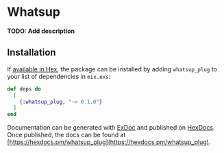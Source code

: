 # Whatsup

**TODO: Add description**

## Installation

If [available in Hex](https://hex.pm/docs/publish), the package can be installed
by adding `whatsup_plug` to your list of dependencies in `mix.exs`:

```elixir
def deps do
  [
    {:whatsup_plug, "~> 0.1.0"}
  ]
end
```

Documentation can be generated with [ExDoc](https://github.com/elixir-lang/ex_doc)
and published on [HexDocs](https://hexdocs.pm). Once published, the docs can
be found at [https://hexdocs.pm/whatsup_plug](https://hexdocs.pm/whatsup_plug).

